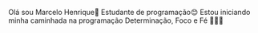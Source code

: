 Olá sou Marcelo Henrique🫡
Estudante de programação😊
Estou iniciando minha caminhada na programação
Determinação, Foco e Fé 🙌🙌🙌
